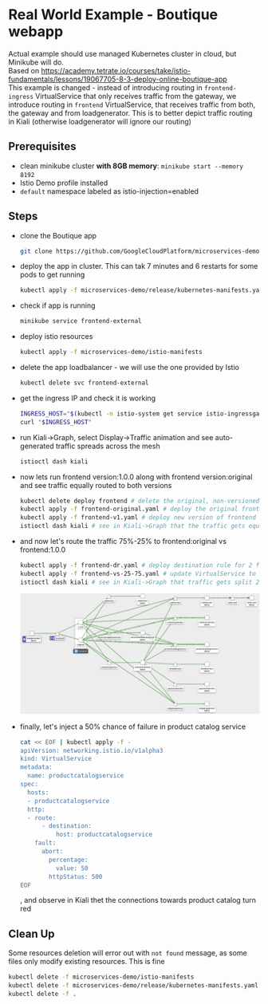 # Real World Example - Boutique webapp

Actual example should use managed Kubernetes cluster in cloud, but Minikube will do.  
Based on https://academy.tetrate.io/courses/take/istio-fundamentals/lessons/19067705-8-3-deploy-online-boutique-app  
This example is changed - instead of introducing routing in `frontend-ingress` VirtualService that only receives traffic from the gateway, we introduce routing in `frontend` VirtualService, that receives traffic from both, the gateway and from loadgenerator. This is to better depict traffic routing in Kiali (otherwise loadgenerator will ignore our routing)

## Prerequisites

- clean minikube cluster **with 8GB memory**: `minikube start --memory 8192`
- Istio Demo profile installed
- `default` namespace labeled as istio-injection=enabled

## Steps 

- clone the Boutique app
    ```sh
    git clone https://github.com/GoogleCloudPlatform/microservices-demo.git
    ```

- deploy the app in cluster. This can tak 7 minutes and 6 restarts for some pods to get running
    ```sh
    kubectl apply -f microservices-demo/release/kubernetes-manifests.yaml
    ```
    
- check if app is running
    ```sh
    minikube service frontend-external
    ```

- deploy istio resources
    ```sh
    kubectl apply -f microservices-demo/istio-manifests
    ```

- delete the app loadbalancer - we will use the one provided by Istio
    ```sh
    kubectl delete svc frontend-external
    ```

- get the ingress IP and check it is working
    ```sh
    INGRESS_HOST="$(kubectl -n istio-system get service istio-ingressgateway -o jsonpath='{.status.loadBalancer.ingress[0].ip}')"
    curl "$INGRESS_HOST"
    ```

- run Kiali->Graph, select Display->Traffic animation and see auto-generated traffic spreads across the mesh
    ```sh
    istioctl dash kiali
    ```

- now lets run frontend version:1.0.0 along with frontend version:original and see traffic equally routed to both versions
    ```sh
    kubectl delete deploy frontend # delete the original, non-versioned frontend
    kubectl apply -f frontend-original.yaml # deploy the original frontend but with "version: original" label
    kubectl apply -f frontend-v1.yaml # deploy new version of frontend with "version: 1.0.0" label
    istioctl dash kiali # see in Kiali->Graph that the traffic gets equally routed to frontend:original and frontend:1.0.0
    ```

- and now let's route the traffic 75%-25% to frontend:original vs frontend:1.0.0
    ```sh
    kubectl apply -f frontend-dr.yaml # deploy destination rule for 2 frontends: "original" and "v1"
    kubectl apply -f frontend-vs-25-75.yaml # update VirtualService to split traffic based on weighs
    istioctl dash kiali # see in Kiali->Graph that traffic gets split 25%-75% to frontend:1.0.0 vs frontend:original 
    ```
    ![Traffic routing](./routing.png)

- finally, let's inject a 50% chance of failure in product catalog service
    ```sh
    cat << EOF | kubectl apply -f -
    apiVersion: networking.istio.io/v1alpha3
    kind: VirtualService
    metadata:
      name: productcatalogservice
    spec:
      hosts:
      - productcatalogservice
      http:
      - route:
          - destination:
              host: productcatalogservice
        fault:
          abort:
            percentage:
              value: 50
            httpStatus: 500
    EOF
    ```
    , and observe in Kiali thet the connections towards product catalog turn red 

## Clean Up

Some resources deletion will error out with `not found` message, as some files only modify existing resources. This is fine
```sh
kubectl delete -f microservices-demo/istio-manifests
kubectl delete -f microservices-demo/release/kubernetes-manifests.yaml
kubectl delete -f .
```